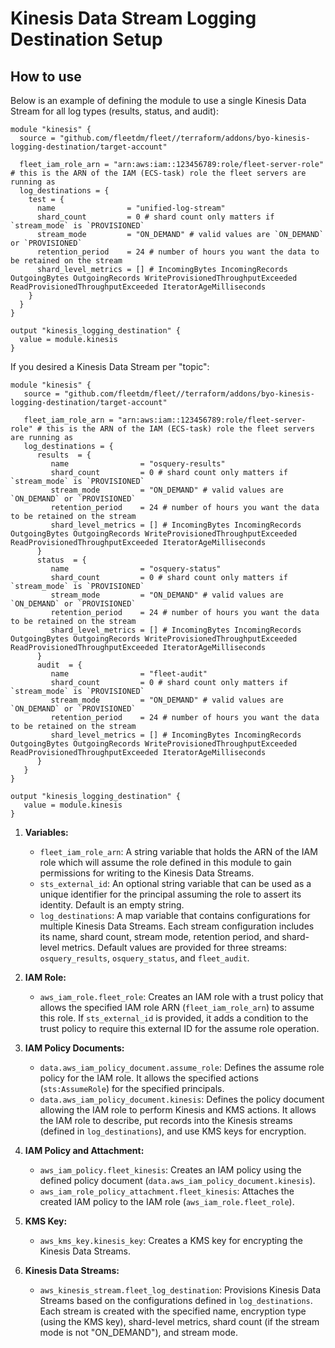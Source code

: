 # Kinesis Data Stream Logging Destination Setup

## How to use

Below is an example of defining the module to use a single Kinesis Data Stream for all log types (results, status, and audit):
```hcl
module "kinesis" {
  source = "github.com/fleetdm/fleet//terraform/addons/byo-kinesis-logging-destination/target-account"

  fleet_iam_role_arn = "arn:aws:iam::123456789:role/fleet-server-role" # this is the ARN of the IAM (ECS-task) role the fleet servers are running as
  log_destinations = {
    test = {
      name                = "unified-log-stream"
      shard_count         = 0 # shard count only matters if `stream_mode` is `PROVISIONED`
      stream_mode         = "ON_DEMAND" # valid values are `ON_DEMAND` or `PROVISIONED`
      retention_period    = 24 # number of hours you want the data to be retained on the stream
      shard_level_metrics = [] # IncomingBytes IncomingRecords OutgoingBytes OutgoingRecords WriteProvisionedThroughputExceeded ReadProvisionedThroughputExceeded IteratorAgeMilliseconds
    }
  }
}

output "kinesis_logging_destination" {
  value = module.kinesis
}
```

If you desired a Kinesis Data Stream per "topic":
```hcl
module "kinesis" {
   source = "github.com/fleetdm/fleet//terraform/addons/byo-kinesis-logging-destination/target-account"

   fleet_iam_role_arn = "arn:aws:iam::123456789:role/fleet-server-role" # this is the ARN of the IAM (ECS-task) role the fleet servers are running as
   log_destinations = {
      results  = {
         name                = "osquery-results"
         shard_count         = 0 # shard count only matters if `stream_mode` is `PROVISIONED`
         stream_mode         = "ON_DEMAND" # valid values are `ON_DEMAND` or `PROVISIONED`
         retention_period    = 24 # number of hours you want the data to be retained on the stream
         shard_level_metrics = [] # IncomingBytes IncomingRecords OutgoingBytes OutgoingRecords WriteProvisionedThroughputExceeded ReadProvisionedThroughputExceeded IteratorAgeMilliseconds
      }
      status  = {
         name                = "osquery-status"
         shard_count         = 0 # shard count only matters if `stream_mode` is `PROVISIONED`
         stream_mode         = "ON_DEMAND" # valid values are `ON_DEMAND` or `PROVISIONED`
         retention_period    = 24 # number of hours you want the data to be retained on the stream
         shard_level_metrics = [] # IncomingBytes IncomingRecords OutgoingBytes OutgoingRecords WriteProvisionedThroughputExceeded ReadProvisionedThroughputExceeded IteratorAgeMilliseconds
      }
      audit  = {
         name                = "fleet-audit"
         shard_count         = 0 # shard count only matters if `stream_mode` is `PROVISIONED`
         stream_mode         = "ON_DEMAND" # valid values are `ON_DEMAND` or `PROVISIONED`
         retention_period    = 24 # number of hours you want the data to be retained on the stream
         shard_level_metrics = [] # IncomingBytes IncomingRecords OutgoingBytes OutgoingRecords WriteProvisionedThroughputExceeded ReadProvisionedThroughputExceeded IteratorAgeMilliseconds
      }
   }
}

output "kinesis_logging_destination" {
   value = module.kinesis
}
```

1. **Variables:**
    - `fleet_iam_role_arn`: A string variable that holds the ARN of the IAM role which will assume the role defined in this module to gain permissions for writing to the Kinesis Data Streams.
    - `sts_external_id`: An optional string variable that can be used as a unique identifier for the principal assuming the role to assert its identity. Default is an empty string.
    - `log_destinations`: A map variable that contains configurations for multiple Kinesis Data Streams. Each stream configuration includes its name, shard count, stream mode, retention period, and shard-level metrics. Default values are provided for three streams: `osquery_results`, `osquery_status`, and `fleet_audit`.

2. **IAM Role:**
    - `aws_iam_role.fleet_role`: Creates an IAM role with a trust policy that allows the specified IAM role ARN (`fleet_iam_role_arn`) to assume this role. If `sts_external_id` is provided, it adds a condition to the trust policy to require this external ID for the assume role operation.

3. **IAM Policy Documents:**
    - `data.aws_iam_policy_document.assume_role`: Defines the assume role policy for the IAM role. It allows the specified actions (`sts:AssumeRole`) for the specified principals.
    - `data.aws_iam_policy_document.kinesis`: Defines the policy document allowing the IAM role to perform Kinesis and KMS actions. It allows the IAM role to describe, put records into the Kinesis streams (defined in `log_destinations`), and use KMS keys for encryption.

4. **IAM Policy and Attachment:**
    - `aws_iam_policy.fleet_kinesis`: Creates an IAM policy using the defined policy document (`data.aws_iam_policy_document.kinesis`).
    - `aws_iam_role_policy_attachment.fleet_kinesis`: Attaches the created IAM policy to the IAM role (`aws_iam_role.fleet_role`).

5. **KMS Key:**
    - `aws_kms_key.kinesis_key`: Creates a KMS key for encrypting the Kinesis Data Streams.

6. **Kinesis Data Streams:**
    - `aws_kinesis_stream.fleet_log_destination`: Provisions Kinesis Data Streams based on the configurations defined in `log_destinations`. Each stream is created with the specified name, encryption type (using the KMS key), shard-level metrics, shard count (if the stream mode is not "ON_DEMAND"), and stream mode.
